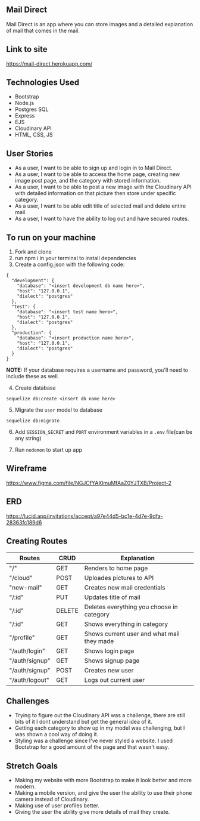 ## Mail Direct

Mail Direct is an app where you can store images and a detailed explanation of mail that comes in the mail.

## Link to site
https://mail-direct.herokuapp.com/

## Technologies Used

- Bootstrap
- Node.js
- Postgres SQL
- Express
- EJS
- Cloudinary API
- HTML, CSS, JS

## User Stories

- As a user, I want to be able to sign up and login in to Mail Direct.
- As a user, I want to be able to access the home page, creating new image post page, and the category with stored information.
- As a user, I want to be able to post a new image with the Cloudinary API with detailed information on that picture then store under specific category.
- As a user, I want to be able edit title of selected mail and delete entire mail.
- As a user, I want to have the ability to log out and have secured routes.

## To run on your machine

1. Fork and clone
2. run npm i in your terminal to install dependencies
3. Create a config.json with the following code:

```
{
  "development": {
    "database": "<insert development db name here>",
    "host": "127.0.0.1",
    "dialect": "postgres"
  },
  "test": {
    "database": "<insert test name here>",
    "host": "127.0.0.1",
    "dialect": "postgres"
  },
  "production": {
    "database": "<insert production name here>",
    "host": "127.0.0.1",
    "dialect": "postgres"
  }
}
```

**NOTE:** If your database requires a username and password, you'll need to include these as well.

4. Create database <br>

```
sequelize db:create <insert db name here>
```

5. Migrate the `user` model to database <br>

```
sequelize db:migrate
```

6. Add `SESSION_SECRET` and `PORT` environment variables in a `.env` file(can be any string)

7. Run `nodemon` to start up app

## Wireframe

https://www.figma.com/file/NGJCfYAXlmuMfAaZ0YJTXB/Project-2

## ERD

https://lucid.app/invitations/accept/a97e44d5-bc1e-4d7e-9dfa-28363fc189d6

## Creating Routes

| Routes         | CRUD   | Explanation                                |
| -------------- | ------ | ------------------------------------------ |
| "/"            | GET    | Renders to home page                       |
| "/cloud"       | POST   | Uploades pictures to API                   |
| "new-mail"     | GET    | Creates new mail credentials               |
| "/:id"         | PUT    | Updates title of mail                      |
| "/:id"         | DELETE | Deletes everything you choose in category  |
| "/:id"         | GET    | Shows everything in category               |
| "/profile"     | GET    | Shows current user and what mail they made |
| "/auth/login"  | GET    | Shows login page                           |
| "/auth/signup" | GET    | Shows signup page                          |
| "/auth/signup" | POST   | Creates new user                           |
| "/auth/logout" | GET    | Logs out current user                      |

## Challenges

- Trying to figure out the Cloudinary API was a challenge, there are still bits of it I dont understand but get the general idea of it.
- Getting each category to show up in my model was challenging, but I was shown a cool way of doing it.
- Styling was a challenge since I've never styled a website. I used Bootstrap for a good amount of the page and that wasn't easy.

## Stretch Goals

- Making my website with more Bootstrap to make it look better and more modern.
- Making a mobile version, and give the user the ability to use their phone camera instead of Cloudinary.
- Making use of user profiles better.
- Giving the user the ability give more details of mail they create.
